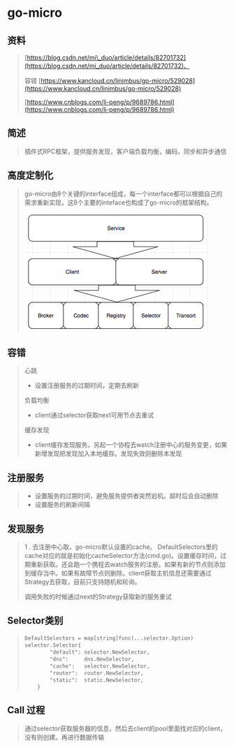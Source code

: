 # go-micro

## 资料

> [https://blog.csdn.net/mi\_duo/article/details/82701732](https://blog.csdn.net/mi_duo/article/details/82701732)、
>
> 容错 [https://www.kancloud.cn/linimbus/go-micro/529028](https://www.kancloud.cn/linimbus/go-micro/529028)
>
> [https://www.cnblogs.com/li-peng/p/9689786.html](https://www.cnblogs.com/li-peng/p/9689786.html)

## 简述

> 插件式RPC框架，提供服务发现，客户端负载均衡，编码，同步和异步通信

## 高度定制化

> go-micro由8个关键的interface组成，每一个interface都可以根据自己的需求重新实现，这8个主要的inteface也构成了go-micro的框架结构。
>
> ![](/assets/import.png)

## 容错

> 心跳
>
> * 设置注册服务的过期时间，定期去刷新
>
> 负载均衡
>
> * client通过selector获取next可用节点去重试
>
> 缓存发现
>
> * client缓存发现服务。另起一个协程去watch注册中心的服务变更，如果新增发现把发现加入本地缓存。发现失效则删除本发现

## 注册服务

> * 设置服务的过期时间，避免服务提供者突然宕机。超时后会自动删除
> * 设置服务的刷新间隔

## 发现服务

> 1 . 去注册中心取，go-micro默认设置的cache。 DefaultSelectors里的cache对应的就是初始化cacheSelector方法\(cmd.go\)。设置缓存时间，过期重新获取。还会跑一个携程去watch服务的注册。如果有新的节点则添加到缓存当中。如果有故障节点则删除。client获取主机信息还需要通过Strategy去获取，目前只支持随机和轮询。
>
> 调用失败的时候通过next的Strategy获取新的服务重试

## Selector类别

> ```
> DefaultSelectors = map[string]func(...selector.Option) selector.Selector{
>         "default": selector.NewSelector,
>         "dns":     dns.NewSelector,
>         "cache":   selector.NewSelector,
>         "router":  router.NewSelector,
>         "static":  static.NewSelector,
>     }
> ```

## Call 过程

> 通过selector获取服务器的信息，然后去client的pool里面找对应的client，没有则创建。再进行数据传输



